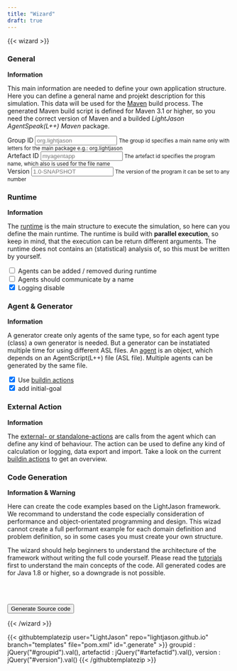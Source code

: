 ```yaml
---
title: "Wizard"
draft: true
---
```


{{< wizard >}}

<h3>General</h3>
<section>
<strong>Information</strong>
<p>This main information are needed to define your own application structure. Here you can define a general name and projekt description for this simulation. This data will be used for the <a href="https://maven.apache.org/">Maven</a> build process. The generated Maven build script is defined for Maven 3.1 or higher, so you need the correct version of Maven and a builded <i>LightJason AgentSpeak(L++) Maven</i> package.</p>
<p><form>
    <div class="form-group">
        <label for="groupid">Group ID</label>
        <input type="groupid" class="form-control" id="groupid" placeholder="org.lightjason" />
        <small class="form-text text-muted">The group id specifies a main name only with letters for the main package e.g.: org.lightjason</small>
    </div>
    <div class="form-group">
        <label for="artefactid">Artefact ID</label>
        <input type="artefactid" class="form-control" id="artefactid" placeholder="myagentapp" />
        <small class="form-text text-muted">The artefact id specifies the program name, which also is used for the file name</small>
    </div>
    <div class="form-group">
        <label for="version">Version</label>
        <input type="version" class="form-control" id="version" placeholder="1.0-SNAPSHOT" />
        <small class="form-text text-muted">The version of the program it can be set to any number</small>
    </div>
</form></p>
</section>

<h3>Runtime</h3>
<section>
<strong>Information</strong>
<p>The <a href="/tutorials/agentspeak-in-fifteen-minutes/#write-your-own-runtime">runtime</a> is the main structure to execute the simulation, so here can you define the main runtime. The runtime is build with <strong>parallel execution</strong>, so keep in mind, that the execution can be return different arguments. The runtime does not contains an (statistical) analysis of, so this must be written by yourself.</p>
<p><form>
    <div class="form-check">
        <label class="form-check-label">
          <input name="setmodifyable" id="setmodifyable" type="checkbox" class="form-check-input" /> Agents can be added / removed during runtime 
        </label>
    </div>
    <div class="form-check">
        <label class="form-check-label">
          <input name="communicate" id="communicate" type="checkbox" class="form-check-input" /> Agents should communicate by a name
        </label>
    </div>
    <div class="form-check">
        <label class="form-check-label">
          <input name="logging" id="logging" type="checkbox" class="form-check-input" checked /> Logging disable
        </label>
    </div>       
</form></p>
</section>

<h3>Agent & Generator</h3>
<section>
<strong>Information</strong>
<p>A generator create only agents of the same type, so for each agent type (class) a own generator is needed. But a generator can be instatiated multiple time for using different ASL files. An <a href="/tutorials/agentspeak-in-fifteen-minutes/#a-id-agentclass-a-agent-class">agent</a> is an object, which depends on an AgentScript(L++) file (ASL file). Multiple agents can be generated by the same file.</p>
<p><form>
    <div class="form-check">
        <label class="form-check-label">
          <input name="buildinaction" id="buildinaction" type="checkbox" class="form-check-input" checked /> Use <a href="/knowledgebase/actions">buildin actions</a>
        </label>
    </div>
    <div class="form-check">
        <label class="form-check-label">
          <input name="buildinaction" id="buildinaction" type="checkbox" class="form-check-input" checked /> add initial-goal
        </label>
    </div>   

</form></p>
</section>

<h3>External Action</h3>
<section>
<strong>Information</strong>
<p>
The <a href="/tutorials/actions/#what-kind-of-actions-exists">external- or standalone-actions</a> are calls from the agent which can define any kind of behaviour. The action can be used to define any kind of calculation or logging, data export and import. Take a look on the current <a href="/knowledgebase/actions/">buildin actions</a> to get an overview.
</p>
</section>

<h3>Code Generation</h3>
<section>
<strong>Information & Warning</strong><br/>
<p>Here can create the code examples based on the LightJason framework. We recommand to understand the code especially consideration of performance and object-orientated programming and design. This wizad cannot create a full performant example for each domain definition and problem definition, so in some cases you must create your own structure.</p>
<p>
The wizard should help beginners to understand the architecture of the framework without writing the full code yourself. Please read the <a href="/tutorials">tutorials</a> first to understand the main concepts of the code. All generated codes are for Java 1.8 or higher, so a downgrade is not possible.
</p>
<br/><br/>
<p>
<button type="button" class="generate btn btn-secondary btn-lg btn-block">Generate Source code</button>
</p>
</section>

{{< /wizard >}}

{{< githubtemplatezip user="LightJason" repo="lightjason.github.io" branch="templates" file="pom.xml" id=".generate" >}}
groupid     : jQuery("#groupid").val(),
artefactid  : jQuery("#artefactid").val(),
version    : jQuery("#version").val()
{{< /githubtemplatezip >}}
